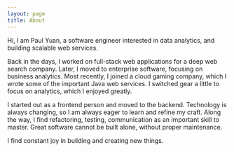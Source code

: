 ```yaml
---
layout: page
title: About
---
```


Hi, I am Paul Yuan, a software engineer interested in data analytics, and building scalable web services. 

Back in the days, I worked on full-stack web applications for a deep web search company. 
Later, I moved to enterprise software, focusing on business analytics.
Most recently, I joined a cloud gaming company, which I wrote some of the important Java web services. I switched
gear a little to focus on analytics, which I enjoyed greatly. 

I started out as a frontend person and moved to the backend. Technology is always changing, so I am always eager to learn and refine my craft. Along the way, I find refactoring, testing, communication as an important skill to master. Great software cannot be built alone, without proper maintenance. 

I find constant joy in building and creating new things. 
